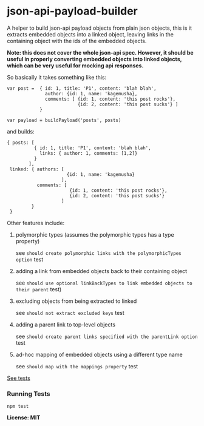json-api-payload-builder
========================

A helper to build json-api payload objects from plain json objects, this is it extracts embedded objects into 
a linked object, leaving links in the containing object with the ids of the embedded objects.

**Note: this does not cover the whole json-api spec.  However, it should be useful in properly converting
embedded objects into linked objects, which can be very useful for mocking api responses.**

So basically it takes something like this:

    var post =  { id: 1, title: 'P1', content: 'blah blah', 
                  author: {id: 1, name: 'kagemusha},
                  comments: [ {id: 1, content: 'this post rocks'}, 
                              {id: 2, content: 'this post sucks'} ]
                }

    var payload = buildPayload('posts', posts)


and builds:

    { posts: [ 
              { id: 1, title: 'P1', content: 'blah blah', 
                links: { author: 1, comments: [1,2]}
              }
            ],
     linked: { authors: [
                          {id: 1, name: 'kagemusha}
                        ],
               comments: [ 
                           {id: 1, content: 'this post rocks'}, 
                           {id: 2, content: 'this post sucks'} 
                        ]
             }
     }
              
                  
Other features include:

1. polymorphic types (assumes the polymorphic types has a type property)

    see `should create polymorphic links with the polymorphicTypes option` test

2. adding a link from embedded objects back to their containing object

    see `should use optional linkBackTypes to link embedded objects to their parent` test)

3. excluding objects from being extracted to linked

    see `should not extract excluded keys` test

4. adding a parent link to top-level objects

    see `should create parent links specified with the parentLink option` test

5. ad-hoc mapping of embedded objects using a different type name

    see `should map with the mappings property` test

[See tests](https://github.com/kagemusha/json-api-payload-builder/blob/master/test/tests.js)

### Running Tests

    npm test
    
**License: MIT**
